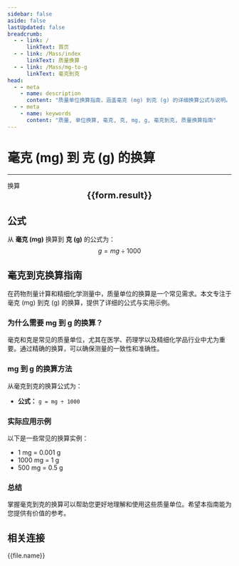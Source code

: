 ```yaml
---
sidebar: false
aside: false
lastUpdated: false
breadcrumb:
  - - link: /
      linkText: 首页
  - - link: /Mass/index
      linkText: 质量换算
  - - link: /Mass/mg-to-g
      linkText: 毫克到克
head:
  - - meta
    - name: description
      content: "质量单位换算指南，涵盖毫克 (mg) 到克 (g) 的详细换算公式与说明。"
  - - meta
    - name: keywords
      content: "质量, 单位换算, 毫克, 克, mg, g, 毫克到克, 质量换算指南"
---
```

# 毫克 (mg) 到 克 (g) 的换算
---
<script setup>
import { onMounted, reactive, inject, ref } from 'vue'
import { NButton, NForm, NFormItem, NInput, NInputNumber, NSelect, NCard, useMessage,NGrid ,NGi } from 'naive-ui'
import { defineClientComponent } from 'vitepress'
import { Mass } from '../../files';

const convert = inject('convert')

const form = reactive({
  number: null,
  result: '',
})

const convertHandler = () => {
  if (form.number !== null && !isNaN(form.number)) {
    const convertedValue = parseFloat(form.number) / 1000
    form.result = `${form.number}mg = ${convertedValue.toFixed(4)}g`
  } else {
    form.result = '请输入有效的数值。'
  }
}
</script>

<n-form size="large" :model="form">
  <n-form-item label="毫克 (mg)">
    <n-input-number v-model:value="form.number" placeholder="输入毫克" style="width: 100%" />
  </n-form-item>
  <n-form-item>
    <n-button type="info" @click="convertHandler" block>换算</n-button>
  </n-form-item>
</n-form>

<n-card  embedded :bordered="false" hoverable>
  <div  style="text-align:center;font-size:20px;">
    <strong>{{form.result}}</strong>
  </div>
</n-card>

## 公式

从 **毫克 (mg)** 换算到 **克 (g)** 的公式为：
$$ g = mg \div 1000 $$

## 毫克到克换算指南

在药物剂量计算和精细化学测量中，质量单位的换算是一个常见需求。本文专注于毫克 (mg) 到克 (g) 的换算，提供了详细的公式与实用示例。

### 为什么需要 mg 到 g 的换算？

毫克和克是常见的质量单位，尤其在医学、药理学以及精细化学品行业中尤为重要。通过精确的换算，可以确保测量的一致性和准确性。

### mg 到 g 的换算方法

从毫克到克的换算公式为：

- **公式：** `g = mg ÷ 1000`

### 实际应用示例

以下是一些常见的换算实例：

- 1 mg = 0.001 g
- 1000 mg = 1 g
- 500 mg = 0.5 g

### 总结

掌握毫克到克的换算可以帮助您更好地理解和使用这些质量单位。希望本指南能为您提供有价值的参考。

## 相关连接
<n-grid x-gap="12" :cols="2">
  <n-gi v-for="(file, index) in Mass" :key="index">
    <n-button
      text
      tag="a"
      :href="file.path"
      type="info"
    >
      {{file.name}}
    </n-button>
  </n-gi>
</n-grid>